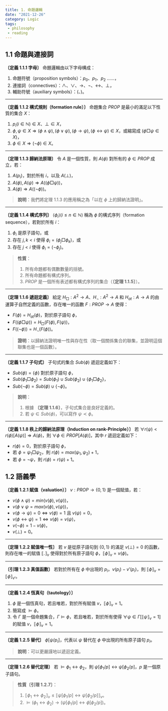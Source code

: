 ```yaml
---
title: 1. 命題邏輯 
date: "2021-12-26"
category: Logic
tags:
 - philosophy
 - reading
---
```


## 1.1 命題與連接詞

**〔定義 1.1.1 字母〕** 命題邏輯由以下字母構成：

1. 命題符號（proposition symbols）：$p_0$、$p_1$、$p_2$ ……，
2. 連接詞（connectives）：$\wedge$、$\vee$、$\rightarrow$、$\neg$、$\leftrightarrow$、$\bot$，
3. 輔助符號（auxiliary symbols）：$($、$)$。

---

**〔定義 1.1.2 構式規則（formation rule）〕** 命題集合 $PROP$ 是最小的滿足以下性質的集合 *X*：

1. $p_i(i\in \mathbb{N})\in X$、$\bot\in X$，
2. $\phi, \psi \in X \Rightarrow (\phi \wedge \psi), (\phi \vee \psi), (\phi \rightarrow \psi), (\phi \leftrightarrow \psi) \in X$，或縮寫成 $(\phi \Box \psi \in X)$，
3. $\phi \in X \Rightarrow (\neg \phi) \in X$。

---

**〔定理 1.1.3 歸納法原理〕** 令 $A$ 是一個性質，則 $A(\phi)$ 對所有的 $\phi \in PROP$ 成立，若：

1. $A(p_i)$，對於所有 $i$，以及 $A(\bot)$，
2. $A(\phi), A(\psi) \Rightarrow A((\phi \Box \psi))$，
3. $A(\phi) \Rightarrow A((\neg\phi))$。

> **說明**：我們將定理 1.1.3 的應用稱之為「以在 $\phi$ 上的歸納法證明」。

---

**〔定義 1.1.4 構式序列〕** $\langle \phi_i \rangle (i \leq n \in \mathbb{N})$ 稱為 $\phi$ 的構式序列（formation sequence），若對於所有 $i$：

1. $\phi_i$ 是原子語句，或
2. 存在 $j, k < i$ 使得 $\phi_i = (\phi_j \Box \phi_k)$，或
3. 存在 $j < i$ 使得 $\phi_i = (\neg \phi_j)$。

> **性質**：
> 1. 所有命題都有偶數數量的括號。
> 2. 所有命題都有構式序列。
> 3. $PROP$ 是一個所有表述都有構式序列的集合（**〔定理 1.1.5〕**）。

---

**〔定理 1.1.6 遞迴定義〕** 給定 $H_\Box: A^2 \rightarrow A$、$H_\neg: A^2 \rightarrow A$ 和 $H_{at}: A \rightarrow A$ 的由運算子自然定義的函數，存在唯一的函數 $F: PROP \rightarrow A$ 使得：

* $F(\phi) = H_{at}(\phi)$，對於原子語句 $\phi$，
* $F((\phi \Box \psi)) = H_\Box (F(\phi), F(\psi))$，
* $F((\neg \phi)) = H_\neg(F(\phi))$。

> **證明**：以歸納法證明唯一性與存在性（取一個關係集合的聯集，並證明這個聯集也是一個函數）。

---

**〔定義 1.1.7 子句式〕** 子句式的集合 $Sub(\phi)$ 遞迴定義如下：

* $Sub(\phi) = \{ \phi \}$ 對於原子語句 $\phi$，
* $Sub(\phi_1 \Box \phi_2) = Sub(\phi_1) \cup Sub(\phi_2) \cup \{ \phi_1 \Box \phi_2 \}$，
* $Sub(\neg \phi) = Sub(\phi) \cup \{\neg \phi\}$。

> **說明**：
> 1. 根據 **〔定理 1.1.6〕**，子句式集合是良好定義的。
> 2. 若 $\psi \in Sub(\phi)$，可以寫作 $\psi \prec \phi$。

---

**〔定義 1.1.8 秩上的歸納法原理（Induction on rank-Principle）〕** 若 $\forall r(\psi) < r(\phi) [A(\psi)] \Rightarrow A(\phi)$，則 $\forall \phi \in PROP[A(\phi)]$，其中 $r$ 遞迴定義如下：

* $r(\phi) = 0$，對於原子語句 $\phi$，
* 若 $\phi = \psi_1 \Box \psi_2$，則 $r(\phi) = max(\psi_1, \psi_2) + 1$，
* 若 $\phi = \neg \psi$，則 $r(\phi) = r(\psi) + 1$。

## 1.2 語義學

**〔定義 1.2.1 賦值（valuation）〕** $v: PROP \rightarrow \{0,1\}$ 是一個賦值，若：

* $v(\phi \wedge \psi) = min(v(\phi), v(\psi))$，
* $v(\phi \vee \psi = max(v(\phi), v(\psi))$，
* $v(\phi \rightarrow \psi) = 0 \Leftrightarrow v(\phi) = 1$ 且 $v(\psi) = 0$，
* $v(\phi \leftrightarrow \psi) = 1 \Leftrightarrow v(\phi) = v(\psi)$，
* $v(\neg \phi) = 1 - v(\phi)$，
* $v(\bot) = 0$。

---

**〔定理 1.2.2 賦值唯一性〕** 若 $v$ 是從原子語句到 $\{0,1\}$ 的滿足 $v(\bot) = 0$ 的函數，則存在唯一的賦值 $\llbracket . \rrbracket_v$ 使得對於所有原子語句 $\phi$，$\llbracket \phi \rrbracket_v = v(\phi)$。

---

**〔引理 1.2.3 真值函數〕** 若對於所有在 $\phi$ 中出現的 $p_i$，$v(p_i) - v'(p_i)$，則 $\llbracket \phi \rrbracket_v = \llbracket \phi \rrbracket_{v'}$。

---

**〔定義 1.2.4 恆真句（tautology）〕**

1. $\phi$ 是一個恆真句，若且唯若，對於所有賦值 $v$，$\llbracket \phi \rrbracket_v = 1$。
2. 簡寫成 $\models \phi$。
3. 令 $\Gamma$ 是一個命題集合，$\Gamma \models \phi$，若且唯若，對於所有使得 $\forall \psi \in \Gamma [\llbracket \psi \rrbracket_v = 1]$ 的賦值 $v$，$\llbracket \phi \rrbracket_v = 1$。

---

**〔定義 1.2.5 替代〕** $\phi [\psi / p_i]$，代表以 $\psi$ 替代在 $\phi$ 中出現的所有原子語句 $p_i$。

> **說明**：可以更嚴謹地以遞迴定義。

---

**〔定理 1.2.6 替代定理〕** 若 $\models \phi_1 \leftrightarrow \phi_2$，則 $\psi[\phi_1/p] \leftrightarrow \psi[\phi_2/p]$，$p$ 是一個原子語句。
 
> **性質〔引理 1.2.7〕**：
> 
> 1. $\llbracket \phi_1 \leftrightarrow \phi_2 \rrbracket_v \leq \llbracket \psi[\phi_1 / p] \leftrightarrow \psi [ \phi_2/p] \rrbracket_v$。
> 2. $\models (\phi_1 \leftrightarrow \phi_2) \rightarrow (\psi[\phi_1/p] \leftrightarrow \phi[\phi_2 / p])$。

